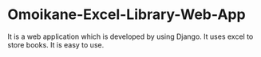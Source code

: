 # Omoikane-Excel-Library-Web-App
It is a web application which is developed by using Django.
It uses excel to store books.
It is easy to use.
